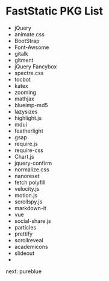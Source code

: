 # FastStatic PKG List
- jQuery
- animate.css
- BootStrap
- Font-Awsome
- gitalk
- gitment
- jQuery Fancybox
- spectre.css
- tocbot
- katex
- zooming
- mathjax
- blueimp-md5
- lazysizes
- highlight.js
- mdui
- featherlight
- gsap
- require.js
- require-css
- Chart.js
- jquery-confirm
- normalize.css
- nanoreset
- fetch polyfill
- velocity.js
- motion.js
- scrollspy.js
- markdown-it
- vue
- social-share.js
- particles
- prettify
- scrollreveal
- academicons
- slideout
- 

next: pureblue